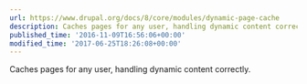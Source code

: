 ```yaml
---
url: https://www.drupal.org/docs/8/core/modules/dynamic-page-cache
description: Caches pages for any user, handling dynamic content correctly.
published_time: '2016-11-09T16:56:06+00:00'
modified_time: '2017-06-25T18:26:08+00:00'
---
```

Caches pages for any user, handling dynamic content correctly.